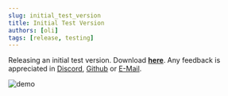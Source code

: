 ```yaml
---
slug: initial_test_version
title: Initial Test Version
authors: [oli]
tags: [release, testing]
---
```


Releasing an initial test version. Download **[here](/r/VJoystick_1.0-beta.1.zip)**. Any feedback is appreciated in [Discord](https://discord.gg/mamsCwQgxa), [Github](https://github.com/olibanjoli/VJoystick) or [E-Mail](mailto:vbcwirelessgamepad@gmail.com).

![demo](./demo.gif)
